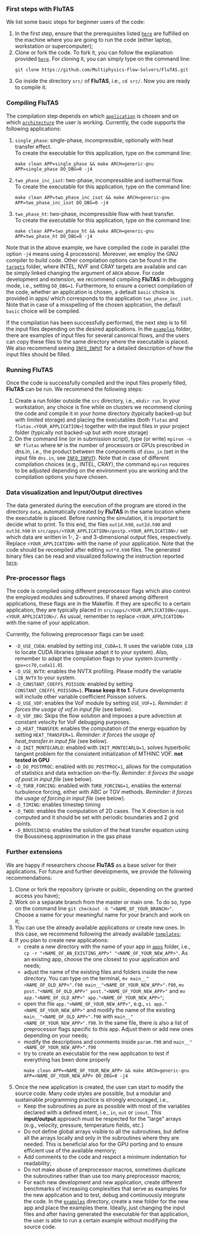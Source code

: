 ### First steps with **FluTAS**
We list some basic steps for beginner users of the code:

 1. In the first step, ensure that the prerequisites listed [`here`](./REQ.md) are fulfilled on the machine where you are going to run the code (either laptop, workstation or supercomputer);
 2. Clone or fork the code. To fork it, you can follow the explanation provided [`here`](https://docs.github.com/en/get-started/quickstart/fork-a-repo). For cloning it, you can simply type on the command line:
    ~~~
    git clone https://github.com/Multiphysics-Flow-Solvers/FluTAS.git
    ~~~
 3. Go inside the directory `src/` of **FluTAS**, i.e., `cd src/`. Now you are ready to compile it.
 
### Compiling **FluTAS**
The compilation step depends on which [`application`](./../src/apps) is chosen and on which [`architecture`](./../src/targets) the user is working. Currently, the code supports the following applications:

 1. `single_phase`: single-phase, incompressible, optionally with heat transfer effect.\
    To create the executable for this application, type on the command line:
    ~~~
    make clean APP=single_phase && make ARCH=generic-gnu APP=single_phase DO_DBG=0 -j4
    ~~~
 2. `two_phase_inc_isot`: two-phase, incompressible and isothermal flow.\
    To create the executable for this application, type on the command line:
    ~~~
    make clean APP=two_phase_inc_isot && make ARCH=generic-gnu APP=two_phase_inc_isot DO_DBG=0 -j4
    ~~~
 3. `two_phase_ht`: two-phase, incompressible flow with heat transfer.\
    To create the executable for this application, type on the command line:
    ~~~
    make clean APP=two_phase_ht && make ARCH=generic-gnu APP=two_phase_ht DO_DBG=0 -j4
    ~~~

Note that in the above example, we have compiled the code in parallel (the option `-j4` means using 4 processors). Moreover, we employ the GNU compiler to build code. Other compilation options can be found in the [`targets`](./../src/targets) folder, where INTEL, NVF and CRAY targets are available and can be simply linked changing the argument of `ARCH` above. For code development and extension, we recommend compiling **FluTAS** in debugging mode, i.e., setting `DO_DBG=1`. Furthermore, to ensure a correct compilation of the code, whether an application is chosen, a default `basic` choice is provided in apps/ which corresponds to the application `two_phase_inc_isot`. Note that in case of a misspelling of the chosen application, the default `basic` choice will be compiled.

If the compilation has been successfully performed, the next step is to fill the input files depending on the desired applications. In the [`examples`](./../examples) folder, there are examples of input files for several canonical flows, and the users can copy these files to the same directory where the executable is placed. We also recommend seeing [`INFO_INPUT`](./INFO_INPUT.md) for a detailed description of how the input files should be filled.

### Running **FluTAS**
Once the code is successfully compiled and the input files properly filled, **FluTAS** can be run. We recommend the following steps:
 1. Create a run folder outside the `src` directory, i.e., `mkdir run`. In your workstation, any choice is fine while on clusters we recommend cloning the code and compile it in your home directory (typically backed-up but with limited storage) and placing the executables (both `flutas` and `flutas.<YOUR_APPLICATION>`) together with the input files in your project folder (typically not backed-up but with more storage)
 2. On the command line (or in submission script), type (or write) `mpirun -n NP flutas` where `NP` is the number of processors or GPUs prescribed in dns.in, i.e., the product between the components of `dims_in` (set in the input file `dns.in`, see [`INFO_INPUT`](./INFO_INPUT.md)). Note that in case of different compilation choices (e.g., INTEL, CRAY), the command `mpirun` requires to be adjusted depending on the environment you are working and the compilation options you have chosen.

### Data visualization and Input/Output directives
The data generated during the execution of the program are stored in the directory `data`, automatically created by **FluTAS** in the same location where the executable is placed. Before running the simulation, it is important to decide what to print. To this end, the files `out1d.h90`, `out2d.h90` and `out3d.h90` in `src/apps/<YOUR_APPLICATION>/postp.<YOUR_APPLICATION>/` set which data are written in 1-, 2- and 3-dimensional output files, respectively. Replace `<YOUR_APPLICATION>` with the name of your application. Note that the code should be recompiled after editing `out*d.h90` files. The generated binary files can be read and visualized following the instruction reported [`here`](./INFO_VISU.md).

### Pre-processor flags
The code is compiled using different preprocessor flags which also control the employed modules and subroutines. If shared among different applications, these flags are in the Makefile. If they are specific to a certain application, they are typically placed in `src/apps/<YOUR_APPLICATION>/apps.<YOUR_APPLICATION>/`. As usual, remember to replace `<YOUR_APPLICATION>` with the name of your application. 

Currently, the following preprocessor flags can be used:
 * `-D_USE_CUDA`:                  enabled by setting `USE_CUDA=1`. It uses the variable `CUDA_LIB` to locate CUDA libraries (please adapt it to your system). Also, remember to adapt the compilation flags to your system (currently `-gpu=cc70,cuda11.0`).
 * `-D_USE_NVTX`:                  enables the NVTX profiling. Please modify the variable `LIB_NVTX` to your system.
 * `-D_CONSTANT_COEFFS_POISSON`:   enabled by setting `CONSTANT_COEFFS_POISSON=1`. **Please keep it to 1**. Future developments will include other variable coefficient Poisson solvers.
 * `-D_USE_VOF`:                   enables the VoF module by setting `USE_VOF=1`. _Reminder: it forces the usage of vof.in input file_ (see below). 
 * `-D_VOF_DBG`:                   Skips the flow solution and imposes a pure advection at constant velocity for VoF debugging purposes. 
 * `-D_HEAT_TRANSFER`:             enables the computation of the energy equation by setting `HEAT_TRANSFER=1`. _Reminder: it forces the usage of heat_transfer.in input file_ (see below). 
 * `-D_INIT_MONTECARLO`:           enabled with `INIT_MONTECARLO=1`, solves hyperbolic tangent problem for the consistent initialization of MTHINC VOF. **not tested in GPU**
 * `-D_DO_POSTPROC`:               enabled with `DO_POSTPROC=1`, allows for the computation of statistics and data extraction on-the-fly.  _Reminder: it forces the usage of post.in input file_ (see below). 
 * `-D_TURB_FORCING`:              enabled with `TURB_FORCING=1`, enables the external turbulence forcing, either with ABC or TGV methods.  _Reminder: it forces the usage of forcing.in input file_ (see below). 
 * `-D_TIMING`:                    enables timestep timing
 * `-D_TWOD`:                      enables the computation of 2D cases. The X direction is not computed and it should be set with periodic boundaries and 2 grid points.
 * `-D_BOUSSINESQ`:                enables the solution of the heat transfer equation using the Boussinesq approximation in the gas phase

### Further extensions
We are happy if researchers choose **FluTAS** as a base solver for their applications. For future and further developments, we provide the following recommendations:
 1. Clone or fork the repository (private or public, depending on the granted access you have);
 2. Work on a separate branch from the master or main one. To do so, type on the command line `git checkout -b "<NAME_OF_YOUR_BRANCH>"`. Choose a name for your meaningful name for your branch and work on it;
 3. You can use the already available applications or create new ones. In this case, we recommend following the already available [`templates`](./../src/apps);
 4. If you plan to create new applications:
     * create a new directory with the name of your app in [`apps`](./../src/apps) folder, i.e., `cp -r "<NAME_OF_AN_EXISTING_APP>" "<NAME_OF_YOUR_NEW_APP>"`. As an existing app, choose the one closest to your application and needs;
     * adjust the name of the existing files and folders inside the new directory. You can type on the terminal, `mv main__"<NAME_OF_OLD_APP>".f90 main__"<NAME_OF_YOUR_NEW_APP>".f90`, `mv post."<NAME_OF_OLD_APP>" post."<NAME_OF_YOUR_NEW_APP>"` and `mv app."<NAME_OF_OLD_APP>" app."<NAME_OF_YOUR_NEW_APP>"`;
     * open the file `app."<NAME_OF_YOUR_NEW_APP>"`, e.g., `vi app."<NAME_OF_YOUR_NEW_APP>"` and modify the name of the existing `main__"<NAME_OF_OLD_APP>".f90` with `main__"<NAME_OF_YOUR_NEW_APP>".f90`. In the same file, there is also a list of preprocessor flags specific to this app. Adjust them or add new ones depending on your needs;
     * modify the descriptions and comments inside `param.f90` and `main__"<NAME_OF_YOUR_NEW_APP>".f90`
     * try to create an executable for the new application to test if everything has been done properly
       ~~~
       make clean APP=<NAME_OF_YOUR_NEW_APP> && make ARCH=generic-gnu APP=<NAME_OF_YOUR_NEW_APP> DO_DBG=0 -j4
       ~~~
 5. Once the new application is created, the user can start to modify the source code. Many code styles are possible, but a modular and sustainable programming practice is strongly encouraged, i.e.,
     * Keep the subroutines as pure as possible with most of the variables declared with a defined intent, i.e., `in`, `out` or `inout`. This **input/output** approach must be respected for the "large" arrays (e.g., velocity, pressure, temperature fields, etc.)
     * Do not define global arrays visible to all the subroutines, but define all the arrays locally and only in the subroutines where they are needed. This is beneficial also for the GPU porting and to ensure efficient use of the available memory;
     * Add comments to the code and respect a minimum indentation for readability;
     * Do not make abuse of preprocessor macros, sometimes duplicate the subroutines rather than use too many preprocessor macros;
     * For each new development and new application, create different benchmarks of increasing complexities that serve as examples for the new application and to test, debug and continuously integrate the code. In the [`examples`](./../examples) directory, create a new folder for the new app and place the examples there. Ideally, just changing the input files and after having generated the executable for that application, the user is able to run a certain example without modifying the source code.

